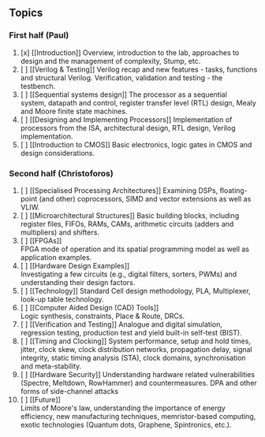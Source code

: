 ## Topics
### First half (Paul)
1.  [x] [[Introduction]]
	Overview, introduction to the lab, approaches to design and the management of complexity, Stump, etc.
2.  [ ] [[Verilog & Testing]]
    Verilog recap and new features - tasks, functions and structural Verilog. Verification, validation and testing - the testbench.
3.  [ ] [[Sequential systems design]]
    The processor as a sequential system, datapath and control, register transfer level (RTL) design, Mealy and Moore finite state machines.
4.  [ ] [[Designing and Implementing Processors]]
    Implementation of processors from the ISA, architectural design, RTL design, Verilog implementation.
5.  [ ] [[Introduction to CMOS]]
    Basic electronics, logic gates in CMOS and design considerations.

### Second half (Christoforos)
1.  [ ] [[Specialised Processing Architectures]]
    Examining DSPs, floating-point (and other) coprocessors, SIMD and vector extensions as well as VLIW.
2.  [ ] [[Microarchitectural Structures]]
    Basic building blocks, including register files, FIFOs, RAMs, CAMs, arithmetic circuits (adders and multipliers) and shifters.
3.  [ ] [[FPGAs]]   
    FPGA mode of operation and its spatial programming model as well as application examples.
4.  [ ] [[Hardware Design Examples]]  
    Investigating a few circuits (e.g., digital filters, sorters, PWMs) and understanding their design factors.
5.  [ ] [[Technology]]
    Standard Cell design methodology, PLA, Multiplexer, look-up table technology.
6.  [ ] [[Computer Aided Design (CAD) Tools]]   
    Logic synthesis, constraints, Place & Route, DRCs.
7.  [ ] [[Verification and Testing]]
    Analogue and digital simulation, regression testing, production test and yield built-in self-test (BIST).
8.  [ ] [[Timing and Clocking]]
    System performance, setup and hold times, jitter, clock skew, clock distribution networks, propagation delay, signal integrity, static timing analysis (STA), clock domains, synchronisation and meta-stability.
9.  [ ] [[Hardware Security]]
    Understanding hardware related vulnerabilities (Spectre, Meltdown, RowHammer) and countermeasures. DPA and other forms of side-channel attacks 
10.  [ ] [[Future]]   
    Limits of Moore's law, understanding the importance of energy efficiency, new manufacturing techniques, memristor-based computing, exotic technologies (Quantum dots, Graphene, Spintronics, etc.).